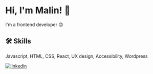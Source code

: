 
# Hi, I'm Malin! 👋
I'm a frontend developer :blush:


## 🛠 Skills
Javascript, HTML, CSS, React, UX design, Accessibility, Wordpress

[![linkedin](https://img.shields.io/badge/linkedin-0A66C2?style=for-the-badge&logo=linkedin&logoColor=white)](https://www.linkedin.com/in/malin-boethius-007/)



